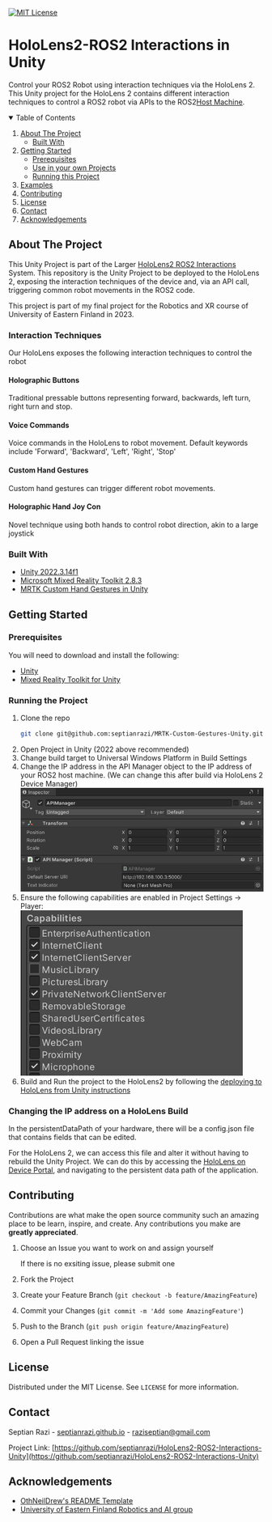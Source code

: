 
<!--
*** Thanks for checking out the Best-README-Template. If you have a suggestion
*** that would make this better, please fork the repo and create a pull request
*** or simply open an issue with the tag "enhancement".
*** Thanks again! Now go create something AMAZING! :D
-->



<!-- PROJECT SHIELDS -->
<!--
*** I'm using markdown "reference style" links for readability.
*** Reference links are enclosed in brackets [ ] instead of parentheses ( ).
*** See the bottom of this document for the declaration of the reference variables
*** for contributors-url, forks-url, etc. This is an optional, concise syntax you may use.
*** https://www.markdownguide.org/basic-syntax/#reference-style-links
-->
<!-- [![Contributors][contributors-shield]][contributors-url]
[![Forks][forks-shield]][forks-url]
[![Stargazers][stars-shield]][stars-url]
[![Issues][issues-shield]][issues-url] -->
[![MIT License][license-shield]][license-url]
<!-- [![LinkedIn][linkedin-shield]][linkedin-url] -->

# HoloLens2-ROS2 Interactions in Unity
Control your ROS2 Robot using interaction techniques via the HoloLens 2. This Unity project for the HoloLens 2 contains different interaction techniques to control a ROS2 robot via APIs to the ROS2[Host Machine](../README.md).

<!-- PROJECT LOGO -->
<!-- <br />
<p align="center">
  <a href="https://github.com/othneildrew/Best-README-Template">
    <img src="images/logo.png" alt="Logo" width="80" height="80">
  </a>

  <h3 align="center">MRTK Custom Gestures in Unity</h3>

  <p align="center">
    Custom Gestures with Mixed Reality Toolkit!
    <br />
    <a href="https://github.com/othneildrew/Best-README-Template"><strong>Explore the docs »</strong></a>
    <br />
    <br />
    <a href="https://github.com/septianrazi/MRTK-Custom-Gestures-Unity">View Demo</a>
    ·
    <a href="https://github.com/septianrazi/MRTK-Custom-Gestures-Unity/issues">Report Bug</a>
    ·
    <a href="https://github.com/septianrazi/MRTK-Custom-Gestures-Unity/issues">Request Feature</a>
  </p>
</p> -->



<!-- TABLE OF CONTENTS -->
<details open="open">
  <summary>Table of Contents</summary>
  <ol>
    <li>
      <a href="#about-the-project">About The Project</a>
      <ul>
        <li><a href="#built-with">Built With</a></li>
      </ul>
    </li>
    <li>
      <a href="#getting-started">Getting Started</a>
      <ul>
        <li><a href="#prerequisites">Prerequisites</a></li>
        <li><a href="#use-in-your-own-projects">Use in your own Projects</a></li>
        <li><a href="#running-the-project">Running this Project</a></li>
      </ul>
    </li>
    <li><a href="#examples">Examples</a></li>
    <!-- <li><a href="#roadmap">Roadmap</a></li> -->
    <li><a href="#contributing">Contributing</a></li>
    <li><a href="#license">License</a></li>
    <li><a href="#contact">Contact</a></li>
    <li><a href="#acknowledgements">Acknowledgements</a></li>
  </ol>
</details>



<!-- ABOUT THE PROJECT -->
## About The Project

<!-- [![Product Name Screen Shot][product-screenshot]](https://example.com) -->

This Unity Project is part of the Larger [HoloLens2 ROS2 Interactions](https://github.com/septianrazi/HoloLens2-ROS2-Interactions) System. This repository is the Unity Project to be deployed to the HoloLens 2, exposing the interaction techniques of the device and, via an API call, triggering common robot movements in the ROS2 code.

This project is part of my final project for the Robotics and XR course of University of Eastern Finland in 2023.

### Interaction Techniques

Our HoloLens exposes the following interaction techniques to control the robot

#### Holographic Buttons

Traditional pressable buttons representing forward, backwards, left turn, right turn and stop.

#### Voice Commands

Voice commands in the HoloLens to robot movement. Default keywords include 'Forward', 'Backward', 'Left', 'Right', 'Stop'

#### Custom Hand Gestures

Custom hand gestures can trigger different robot movements. 

#### Holographic Hand Joy Con

Novel technique using both hands to control robot direction, akin to a large joystick

### Built With

* [Unity 2022.3.14f1](https://unity.com)
* [Microsoft Mixed Reality Toolkit 2.8.3](https://docs.microsoft.com/en-gb/windows/mixed-reality/mrtk-unity/)
* [MRTK Custom Hand Gestures in Unity](https://github.com/septianrazi/MRTK-Custom-Gestures-Unity)

<!-- GETTING STARTED -->
## Getting Started

### Prerequisites

You will need to download and install the following:
* [Unity](https://unity3d.com/get-unity/download)
* [Mixed Reality Toolkit for Unity](https://docs.microsoft.com/en-us/windows/mixed-reality/develop/install-the-tools?tabs=unity)

### Running the Project

1. Clone the repo
   ```sh
   git clone git@github.com:septianrazi/MRTK-Custom-Gestures-Unity.git
   ```
2. Open Project in Unity (2022 above recommended)
3. Change build target to Universal Windows Platform in Build Settings
4. Change the IP address in the API Manager object to the IP address of your ROS2 host machine. (We can change this after build via HoloLens 2 Device Manager) ![Alt text](images/image.png)
4. Ensure the following capabilities are enabled in Project Settings -> Player:
![Settings](images/playersettings.png)
3. Build and Run the project to the HoloLens2 by following the [deploying to HoloLens from Unity instructions](https://learn.microsoft.com/en-us/windows/mixed-reality/develop/unity/build-and-deploy-to-hololens)

### Changing the IP address on a HoloLens Build
In the persistentDataPath of your hardware, there will be a config.json file that contains fields that can be edited. 

For the HoloLens 2, we can access this file and alter it without having to rebuild the Unity Project. We can do this by accessing the [HoloLens on Device Portal](https://learn.microsoft.com/en-us/windows/mixed-reality/develop/advanced-concepts/using-the-windows-device-portal), and navigating to the persistent data path of the application.


<!-- USAGE EXAMPLES -->
<!-- ## Examples -->

<!-- Custom Gestures on the Hololens:

![HoloLens Example](Screenshots/HoloLensExample.gif)

Custom Gestures on the Oculus:

![Oculus Example](Screenshots/OculusExample.gif)

Both examples above use three different hand gestures on either the right or left hand that will cause a sphere object to spawn and track to the users hand. The gestures include: THUMBS UP, FINGER GUN, SPIDERMAN, AND TWO. -->


<!-- ROADMAP -->
<!-- ## Roadmap

See the [open issues](https://github.com/othneildrew/Best-README-Template/issues) for a list of proposed features (and known issues). -->

<!-- CONTRIBUTING -->
## Contributing

Contributions are what make the open source community such an amazing place to be learn, inspire, and create. Any contributions you make are **greatly appreciated**.

1. Choose an Issue you want to work on and assign yourself

   If there is no exsiting issue, please submit one 

1. Fork the Project
2. Create your Feature Branch (`git checkout -b feature/AmazingFeature`)
3. Commit your Changes (`git commit -m 'Add some AmazingFeature'`)
4. Push to the Branch (`git push origin feature/AmazingFeature`)
5. Open a Pull Request linking the issue


<!-- LICENSE -->
## License

Distributed under the MIT License. See `LICENSE` for more information.



<!-- CONTACT -->
## Contact

Septian Razi - [septianrazi.github.io](septianrazi.github.io) - raziseptian@gmail.com

Project Link: [https://github.com/septianrazi/HoloLens2-ROS2-Interactions-Unity](https://github.com/septianrazi/HoloLens2-ROS2-Interactions-Unity)



<!-- ACKNOWLEDGEMENTS -->
## Acknowledgements
* [OthNeilDrew's README Template](https://github.com/othneildrew/Best-README-Template)
* [University of Eastern Finland Robotics and AI group](https://sites.uef.fi/edtech/research-labs-and-focus-groups/robotics-and-ai/)

<!-- 
* [Img Shields](https://shields.io)
* [Choose an Open Source License](https://choosealicense.com)
* [GitHub Pages](https://pages.github.com)
* [Animate.css](https://daneden.github.io/animate.css)
* [Loaders.css](https://connoratherton.com/loaders)
* [Slick Carousel](https://kenwheeler.github.io/slick)
* [Smooth Scroll](https://github.com/cferdinandi/smooth-scroll)
* [Sticky Kit](http://leafo.net/sticky-kit)
* [JVectorMap](http://jvectormap.com)
* [Font Awesome](https://fontawesome.com) -->





<!-- MARKDOWN LINKS & IMAGES -->
<!-- https://www.markdownguide.org/basic-syntax/#reference-style-links -->
[contributors-shield]: https://img.shields.io/github/contributors/othneildrew/Best-README-Template.svg?style=for-the-badge
[contributors-url]: https://github.com/othneildrew/Best-README-Template/graphs/contributors
[forks-shield]: https://img.shields.io/github/forks/othneildrew/Best-README-Template.svg?style=for-the-badge
[forks-url]: https://github.com/othneildrew/Best-README-Template/network/members
[stars-shield]: https://img.shields.io/github/stars/othneildrew/Best-README-Template.svg?style=for-the-badge
[stars-url]: https://github.com/othneildrew/Best-README-Template/stargazers
[issues-shield]: https://img.shields.io/github/issues/othneildrew/Best-README-Template.svg?style=for-the-badge
[issues-url]: https://github.com/othneildrew/Best-README-Template/issues
[license-shield]: https://img.shields.io/github/license/othneildrew/Best-README-Template.svg?style=for-the-badge
[license-url]: https://github.com/othneildrew/Best-README-Template/blob/master/LICENSE.txt
[linkedin-shield]: https://img.shields.io/badge/-LinkedIn-black.svg?style=for-the-badge&logo=linkedin&colorB=555
[linkedin-url]: https://linkedin.com/in/othneildrew
[product-screenshot]: images/screenshot.png